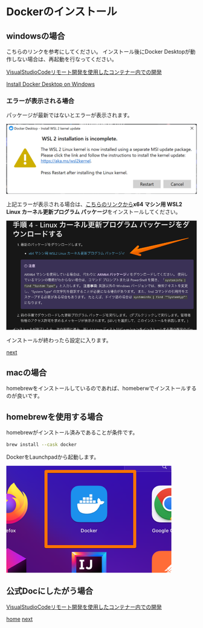 # Dockerのインストール

## windowsの場合

こちらのリンクを参考にしてください。
インストール後にDocker Desktopが動作しない場合は、再起動を行なってください。

[VisualStudioCodeリモート開発を使用したコンテナー内での開発](https://code.visualstudio.com/docs/remote/containers#_installation)

[Install Docker Desktop on Windows](https://docs.docker.com/desktop/install/windows-install/#install-docker-desktop-on-windows)

### エラーが表示される場合

パッケージが最新ではないとエラーが表示されます。

![image](image/docker-install-3.png)

上記エラーが表示される場合は、[こちらのリンクから](https://docs.microsoft.com/ja-jp/windows/wsl/install-manual#step-4---download-the-linux-kernel-update-package)**x64 マシン用 WSL2 Linux カーネル更新プログラム パッケージ**をインストールしてください。

![image](image/docker-install-4.png)

インストールが終わったら設定に入ります。

[next](/use-docker.md)

## macの場合

homebrewをインストールしているのであれば、homeberwでインストールするのが良いです。

## homebrewを使用する場合

homebrewがインストール済みであることが条件です。

```zsh
brew install --cask docker
```

DockerをLaunchpadから起動します。

![image](image/docker-install-2.png)

## 公式Docにしたがう場合

[VisualStudioCodeリモート開発を使用したコンテナー内での開発](https://code.visualstudio.com/docs/remote/containers#_installation)

[home](/index.md)   [next](/use-docker.md)

